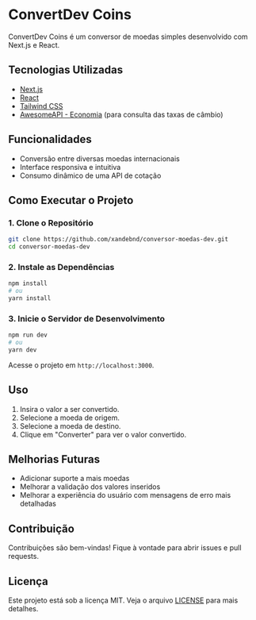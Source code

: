 # ConvertDev Coins

ConvertDev Coins é um conversor de moedas simples desenvolvido com Next.js e React.

## Tecnologias Utilizadas

- [Next.js](https://nextjs.org/)
- [React](https://react.dev/)
- [Tailwind CSS](https://tailwindcss.com/)
- [AwesomeAPI - Economia](https://docs.awesomeapi.com.br/api-de-moedas) (para consulta das taxas de câmbio)

## Funcionalidades

- Conversão entre diversas moedas internacionais
- Interface responsiva e intuitiva
- Consumo dinâmico de uma API de cotação

## Como Executar o Projeto

### 1. Clone o Repositório

```sh
git clone https://github.com/xandebnd/conversor-moedas-dev.git
cd conversor-moedas-dev
```

### 2. Instale as Dependências

```sh
npm install
# ou
yarn install
```

### 3. Inicie o Servidor de Desenvolvimento

```sh
npm run dev
# ou
yarn dev
```

Acesse o projeto em `http://localhost:3000`.

## Uso

1. Insira o valor a ser convertido.
2. Selecione a moeda de origem.
3. Selecione a moeda de destino.
4. Clique em "Converter" para ver o valor convertido.

## Melhorias Futuras

- Adicionar suporte a mais moedas
- Melhorar a validação dos valores inseridos
- Melhorar a experiência do usuário com mensagens de erro mais detalhadas

## Contribuição

Contribuições são bem-vindas! Fique à vontade para abrir issues e pull requests.

## Licença

Este projeto está sob a licença MIT. Veja o arquivo [LICENSE](LICENSE) para mais detalhes.
